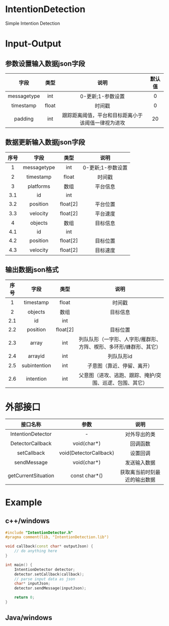 # IntentionDetection
Simple Intention Detection

# Input-Output
## 参数设置输入数据json字段
| 字段 | 类型 | 说明 | 默认值 |
|:---:|:---:|:---:|:---:|
| messagetype | int | 0-更新;1-参数设置 | 0 |
| timestamp | float | 时间戳 | 0 |
| padding | int | 跟踪距离阈值，平台和目标距离小于该阈值一律视为进攻 | 20 |
## 数据更新输入数据json字段
| 序号 | 字段 | 类型 | 说明 | 
|:---:|:---:|:---:|:---:|
| 1 | messagetype | int | 0-更新;1-参数设置 |
| 2 | timestamp | float | 时间戳 |
| 3 | platforms | 数组 | 平台信息 |
| 3.1 | id | int | | 
| 3.2| position | float[2] | 平台位置 | 
| 3.3| velocity | float[2] | 平台速度 |
| 4| objects | 数组 | 目标信息 | 
| 4.1 | id | int | | 
| 4.2 | position | float[2] | 目标位置 | 
| 4.3 | velocity | float[2] | 目标速度 |
## 输出数据json格式
| 序号 | 字段 | 类型 | 说明 | 
|:---:|:---:|:---:|:---:|
| 1 | timestamp | float | 时间戳 |
| 2 | objects | 数组 | 目标信息 | 
| 2.1 | id | int | | 
| 2.2 | position | float[2] | 目标位置 | 
| 2.3 | array | int | 列队队形（一字形、人字形/雁群形、方阵、楔形、多环形/蜂群形、其它） | 
| 2.4 | arrayid | int | 列队队形id |
| 2.5 | subintention | int | 子意图（靠近、停留、离开） |
| 2.6 | intention | int | 父意图（进攻、逃跑、跟踪、掩护/突围、巡逻、包围、其它） |

# 外部接口
| 接口名称 | 参数 | 说明 | 
|:---:|:---:|:---:|
| IntentionDetector | - | 对外导出的类 |
| DetectorCallback | void(char*) | 回调函数 | 
| setCallback | void(DetectorCallback) | 设置回调 |
| sendMessage | void(char*) | 发送输入数据 |
| getCurrentSituation | const char*() | 获取离当前时刻最近的输出数据 |

# Example
## c++/windows
```c++
#include "IntentionDetector.h"
#pragma comment(lib, "IntentionDetection.lib")

void callback(const char* outputJson) {
    // do anything here
}

int main() {
    IntentionDetector detector;
    detector.setCallback(callback);
    // parse input data as json
    char* inputJson;
    detector.sendMessage(inputJson);

    return 0;
}
```
## Java/windows
```java
```
